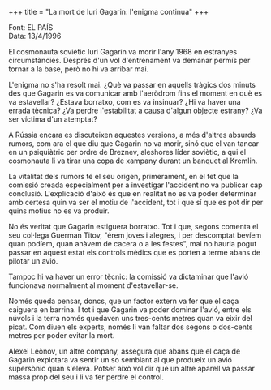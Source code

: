 +++
title = "La mort de Iuri Gagarin: l'enigma continua"
+++

Font: EL PAÍS  
Data: 13/4/1996

El cosmonauta soviètic Iuri Gagarin va morir l'any 1968 en estranyes circumstàncies. Després d'un vol d'entrenament va demanar permís per tornar a la base, però no hi va arribar mai.

L'enigma no s'ha resolt mai. ¿Què va passar en aquells tràgics dos minuts des que Gagarin es va comunicar amb l'aeròdrom fins el moment en què es va estavellar? ¿Estava borratxo, com es va insinuar? ¿Hi va haver una errada tècnica? ¿Va perdre l'estabilitat a causa d'algun objecte estrany? ¿Va ser víctima d'un atemptat?

A Rússia encara es discuteixen aquestes versions, a més d'altres absurds rumors, com ara el que diu que Gagarin no va morir, sinó que el van tancar en un psiquiàtric per ordre de Breznev, aleshores líder soviètic, a qui el cosmonauta li va tirar una copa de xampany durant un banquet al Kremlin.

La vitalitat dels rumors té el seu origen, primerament, en el fet que la comissió creada especialment per a investigar l'accident no va publicar cap conclusió. L'explicació d'això és que en realitat no es va poder determinar amb certesa quin va ser el motiu de l'accident, tot i que sí que es pot dir per quins motius no es va produir.

No és veritat que Gagarin estiguera borratxo. Tot i que, segons comenta el seu col·lega Guerman Titov, "érem joves i alegres, i per descomptat bevíem quan podíem, quan anàvem de cacera o a les festes", mai no hauria pogut passar en aquest estat els controls mèdics que es porten a terme abans de pilotar un avió.

Tampoc hi va haver un error tècnic: la comissió va dictaminar que l'avió funcionava normalment al moment d'estavellar-se.

Només queda pensar, doncs, que un factor extern va fer que el caça caiguera en barrina. I tot i que Gagarin va poder dominar l'avió, entre els núvols i la terra només quedaven uns tres-cents metres quan va eixir del picat. Com diuen els experts, només li van faltar dos segons o dos-cents metres per poder evitar la mort.

Alexei Leònov, un altre company, assegura que abans que el caça de Gagarin explotara va sentir un so semblant al que produeix un avió supersònic quan s'eleva. Potser això vol dir que un altre aparell va passar massa prop del seu i li va fer perdre el control.


